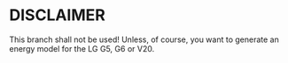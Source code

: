 # DISCLAIMER

This branch shall not be used! Unless, of course, you want to generate an energy model for the LG G5, G6 or V20.
